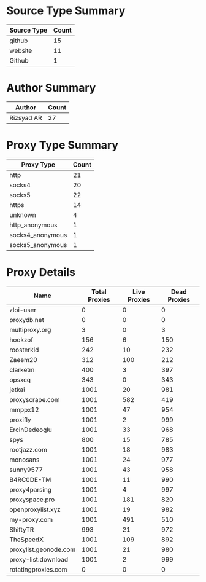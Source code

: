 # Source Type Summary

| Source Type | Count |
|-------------|-------|
| github | 15 |
| website | 11 |
| Github | 1 |


# Author Summary

| Author | Count |
|--------|-------|
| Rizsyad AR | 27 |


# Proxy Type Summary

| Proxy Type | Count |
|------------|-------|
| http | 21 |
| socks4 | 20 |
| socks5 | 22 |
| https | 14 |
| unknown | 4 |
| http_anonymous | 1 |
| socks4_anonymous | 1 |
| socks5_anonymous | 1 |


# Proxy Details

| Name | Total Proxies | Live Proxies | Dead Proxies |
|------|---------------|--------------|---------------|
| zloi-user | 0 | 0 | 0 |
| proxydb.net | 0 | 0 | 0 |
| multiproxy.org | 3 | 0 | 3 |
| hookzof | 156 | 6 | 150 |
| roosterkid | 242 | 10 | 232 |
| Zaeem20 | 312 | 100 | 212 |
| clarketm | 400 | 3 | 397 |
| opsxcq | 343 | 0 | 343 |
| jetkai | 1001 | 20 | 981 |
| proxyscrape.com | 1001 | 582 | 419 |
| mmppx12 | 1001 | 47 | 954 |
| proxifly | 1001 | 2 | 999 |
| ErcinDedeoglu | 1001 | 33 | 968 |
| spys | 800 | 15 | 785 |
| rootjazz.com | 1001 | 18 | 983 |
| monosans | 1001 | 24 | 977 |
| sunny9577 | 1001 | 43 | 958 |
| B4RC0DE-TM | 1001 | 11 | 990 |
| proxy4parsing | 1001 | 4 | 997 |
| proxyspace.pro | 1001 | 181 | 820 |
| openproxylist.xyz | 1001 | 19 | 982 |
| my-proxy.com | 1001 | 491 | 510 |
| ShiftyTR | 993 | 21 | 972 |
| TheSpeedX | 1001 | 109 | 892 |
| proxylist.geonode.com | 1001 | 21 | 980 |
| proxy-list.download | 1001 | 2 | 999 |
| rotatingproxies.com | 0 | 0 | 0 |
